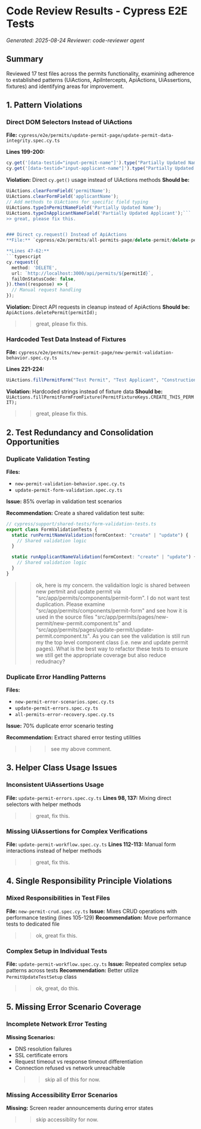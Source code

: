 # Code Review Results - Cypress E2E Tests

_Generated: 2025-08-24_
_Reviewer: code-reviewer agent_

## Summary

Reviewed 17 test files across the permits functionality, examining adherence to established patterns (UiActions, ApiIntercepts, ApiActions, UiAssertions, fixtures) and identifying areas for improvement.

## 1. Pattern Violations

### Direct DOM Selectors Instead of UiActions

**File:** `cypress/e2e/permits/update-permit-page/update-permit-data-integrity.spec.cy.ts`

**Lines 199-200:**

```typescript
cy.get('[data-testid="input-permit-name"]').type("Partially Updated Name");
cy.get('[data-testid="input-applicant-name"]').type("Partially Updated Applicant");
```

**Violation:** Direct `cy.get()` usage instead of UiActions methods
**Should be:**

````typescript
UiActions.clearFormField('permitName');
UiActions.clearFormField('applicantName');
// Add methods to UiActions for specific field typing
UiActions.typeInPermitNameField('Partially Updated Name');
UiActions.typeInApplicantNameField('Partially Updated Applicant');```
>> great, please fix this.


### Direct cy.request() Instead of ApiActions
**File:** `cypress/e2e/permits/all-permits-page/delete-permit/delete-permit-crud.spec.cy.ts`

**Lines 47-62:**
```typescript
cy.request({
  method: 'DELETE',
  url: `http://localhost:3000/api/permits/${permitId}`,
  failOnStatusCode: false,
}).then((response) => {
  // Manual request handling
});
````

**Violation:** Direct API requests in cleanup instead of ApiActions
**Should be:** `ApiActions.deletePermit(permitId);`

> > great, please fix this.

### Hardcoded Test Data Instead of Fixtures

**File:** `cypress/e2e/permits/new-permit-page/new-permit-validation-behavior.spec.cy.ts`

**Lines 221-224:**

```typescript
UiActions.fillPermitForm("Test Permit", "Test Applicant", "Construction", status);
```

**Violation:** Hardcoded strings instead of fixture data
**Should be:** `UiActions.fillPermitFormFromFixture(PermitFixtureKeys.CREATE_THIS_PERMIT);`

> > great, please fix this.

## 2. Test Redundancy and Consolidation Opportunities

### Duplicate Validation Testing

**Files:**

- `new-permit-validation-behavior.spec.cy.ts`
- `update-permit-form-validation.spec.cy.ts`

**Issue:** 85% overlap in validation test scenarios

**Recommendation:** Create a shared validation test suite:

```typescript
// cypress/support/shared-tests/form-validation-tests.ts
export class FormValidationTests {
  static runPermitNameValidation(formContext: "create" | "update") {
    // Shared validation logic
  }

  static runApplicantNameValidation(formContext: "create" | "update") {
    // Shared validation logic
  }
}
```

> > ok, here is my concern. the validaition logic is shared between new pertmit and update permit via "src/app/permits/components/permit-form". I do not want test duplication. Please examine "src/app/permits/components/permit-form" and see how it is used in the source files "src/app/permits/pages/new-permit/new-permit.component.ts" and "src/app/permits/pages/update-permit/update-permit.component.ts". As you can see the validation is still run my the top level component class (i.e. new and update permit pages). What is the best way to refactor these tests to ensure we still get the appropriate coverage but also reduce redudnacy?

### Duplicate Error Handling Patterns

**Files:**

- `new-permit-error-scenarios.spec.cy.ts`
- `update-permit-errors.spec.cy.ts`
- `all-permits-error-recovery.spec.cy.ts`

**Issue:** 70% duplicate error scenario testing

**Recommendation:** Extract shared error testing utilities

> > > see my above comment.

## 3. Helper Class Usage Issues

### Inconsistent UiAssertions Usage

**File:** `update-permit-errors.spec.cy.ts`
**Lines 98, 137:** Mixing direct selectors with helper methods

> > great, fix this.

### Missing UiAssertions for Complex Verifications

**File:** `update-permit-workflow.spec.cy.ts`
**Lines 112-113:** Manual form interactions instead of helper methods

> > great, fix this.

## 4. Single Responsibility Principle Violations

### Mixed Responsibilities in Test Files

**File:** `new-permit-crud.spec.cy.ts`
**Issue:** Mixes CRUD operations with performance testing (lines 105-129)
**Recommendation:** Move performance tests to dedicated file

> > ok, great fix this.

### Complex Setup in Individual Tests

**File:** `update-permit-workflow.spec.cy.ts`
**Issue:** Repeated complex setup patterns across tests
**Recommendation:** Better utilize `PermitUpdateTestSetup` class

> > ok, great, do this.

## 5. Missing Error Scenario Coverage

### Incomplete Network Error Testing

**Missing Scenarios:**

- DNS resolution failures
- SSL certificate errors
- Request timeout vs response timeout differentiation
- Connection refused vs network unreachable
  > > skip all of this for now.

### Missing Accessibility Error Scenarios

**Missing:** Screen reader announcements during error states

> > skip accessiblity for now.

